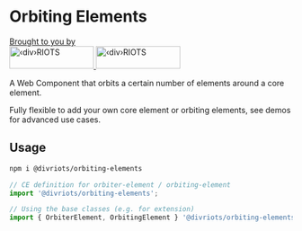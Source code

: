# Orbiting Elements

<p>
  <a href="https://divRIOTS.com">Brought to you by<br/></a>
  <a href="https://divRIOTS.com#gh-light-mode-only">
    <img width="150" height="40" src="https://divRIOTS.com/divriots.svg" alt="‹div›RIOTS" />
  </a>
  <a href="https://divRIOTS.com#gh-dark-mode-only">
    <img width="150" height="40" src="https://divRIOTS.com/divriots-dark.svg" alt="‹div›RIOTS" />
  </a>
</p>

A Web Component that orbits a certain number of elements around a core element.

Fully flexible to add your own core element or orbiting elements, see demos for advanced use cases.

## Usage

```sh
npm i @divriots/orbiting-elements
```

```js
// CE definition for orbiter-element / orbiting-element
import '@divriots/orbiting-elements';

// Using the base classes (e.g. for extension)
import { OrbiterElement, OrbitingElement } '@divriots/orbiting-elements';
```
